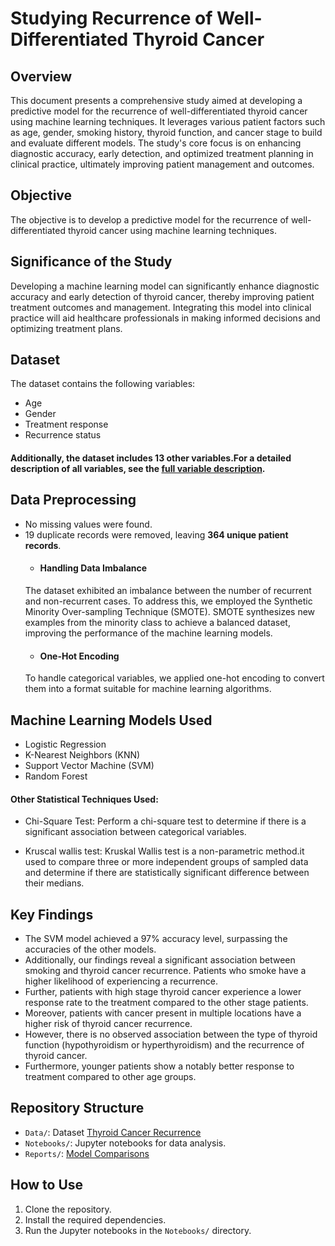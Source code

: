 # Studying Recurrence of Well-Differentiated Thyroid Cancer

## Overview
This document presents a comprehensive study aimed at developing a predictive model for the recurrence of well-differentiated thyroid cancer using machine learning techniques. It leverages various patient factors such as age, gender, smoking history, thyroid function, and cancer stage to build and evaluate different models. The study's core focus is on enhancing diagnostic accuracy, early detection, and optimized treatment planning in clinical practice, ultimately improving patient management and outcomes.

## Objective
The objective is to develop a predictive model for the recurrence of well-differentiated thyroid 
cancer using machine learning techniques.

## Significance of the Study
Developing a machine learning model can significantly enhance diagnostic accuracy and early 
detection of thyroid cancer, thereby improving patient treatment outcomes and management. 
Integrating this model into clinical practice will aid healthcare professionals in making informed 
decisions and optimizing treatment plans.

## Dataset
The dataset contains the following variables:
- Age
- Gender
- Treatment response
- Recurrence status 
#### Additionally, the dataset includes 13 other variables.For a detailed description of all variables, see the [full variable description](https://github.com/DanukaDilshann/Predictive-Model-For-Thyroid-Cancer-Recurrence/blob/main/Data/Data%20Description.md).

## Data Preprocessing
- No missing values were found.
- 19 duplicate records were removed, leaving **364 unique patient records**.
  - #### Handling Data Imbalance
  The dataset exhibited an imbalance between the number of recurrent and non-recurrent cases. 
  To address this, we employed the Synthetic Minority Over-sampling Technique (SMOTE). SMOTE synthesizes new examples from the minority class to 
  achieve a balanced dataset, improving the performance of the machine learning models.
  - #### One-Hot Encoding
   To handle categorical variables, we applied one-hot encoding to convert them into a format suitable for machine learning algorithms.
## Machine Learning Models Used
- Logistic Regression
- K-Nearest Neighbors (KNN)
- Support Vector Machine (SVM)
- Random Forest


#### Other Statistical Techniques Used: 
   - Chi-Square Test: Perform a chi-square test to determine if there is a significant 
    association between categorical variables.
    
   - Kruscal wallis test: Kruskal Wallis test is a non-parametric method.it used to compare three or more independent 
      groups of sampled data and determine if there are statistically significant difference between 
       their medians. 

## Key Findings
- The SVM model achieved a 97% accuracy level, surpassing the accuracies of the other 
models.
- Additionally, our findings reveal a significant association between smoking and thyroid 
cancer recurrence. Patients who smoke have a higher likelihood of experiencing a 
recurrence.
- Further, patients with high stage thyroid cancer experience a lower response rate to the 
treatment compared to the other stage patients. 
- Moreover, patients with cancer present in multiple locations have a higher risk of thyroid 
cancer recurrence.
- However, there is no observed association between the type of thyroid function 
(hypothyroidism or hyperthyroidism) and the recurrence of thyroid cancer.
- Furthermore, younger patients show a notably better response to treatment compared to 
other age groups.


## Repository Structure
- `Data/`: Dataset [Thyroid Cancer Recurrence](https://www.kaggle.com/datasets/jainaru/thyroid-disease-data)
- `Notebooks/`: Jupyter notebooks for data analysis.
- `Reports/`: [Model Comparisons](https://github.com/DanukaDilshann/Predictive-Model-For-Thyroid-Cancer-Recurrence/blob/main/Reports/Model_Performance.md)


## How to Use
1. Clone the repository.
2. Install the required dependencies.
3. Run the Jupyter notebooks in the `Notebooks/` directory.
</div>
